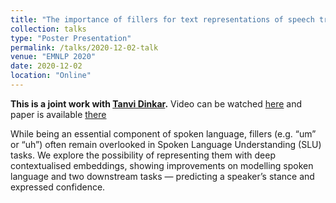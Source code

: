 ```yaml
---
title: "The importance of fillers for text representations of speech transcripts"
collection: talks
type: "Poster Presentation"
permalink: /talks/2020-12-02-talk
venue: "EMNLP 2020"
date: 2020-12-02
location: "Online"
---
```

<b>This is a joint work with [Tanvi Dinkar](https://scholar.google.com/citations?user=IJObUygAAAAJ&hl=en).</b> 
Video can be watched [here](https://slideslive.com/38938831/the-importance-of-fillers-for-text-representations-of-speech-transcripts) and paper is available [there](https://www.aclweb.org/anthology/2020.emnlp-main.641.pdf)
<p>While being an essential component
of spoken language, fillers (e.g. “um”
or “uh”) often remain overlooked in
Spoken Language Understanding (SLU)
tasks. We explore the possibility of
representing them with deep contextualised embeddings, showing improvements on modelling spoken language
and two downstream tasks — predicting a speaker’s stance and expressed
confidence. </p>